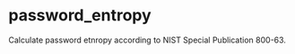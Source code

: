 password_entropy
================

Calculate password etnropy according to NIST Special Publication 800-63.